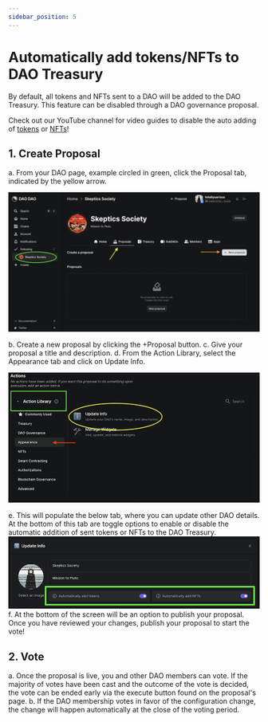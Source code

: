 ```yaml
---
sidebar_position: 5
---
```


# Automatically add tokens/NFTs to DAO Treasury

By default, all tokens and NFTs sent to a DAO will be added to the DAO Treasury. This feature can be disabled through a DAO governance proposal. 

Check out our YouTube channel for video guides to disable the auto adding of [tokens](https://youtu.be/afWUmy17g00) or [NFTs](https://youtu.be/fGfRbe_NszI)!

## 1. Create Proposal
a. From your DAO page, example circled in green, click the Proposal tab, indicated by the yellow arrow. 

![Create appearance proposal](/img/dao-management/change-appearance1.png)

b. Create a new proposal by clicking the +Proposal button. 
c. Give your proposal a title and description. 
d. From the Action Library, select the Appearance tab and click on Update Info. 

![Update appearance](/img/dao-management/change-appearance4.png)

e. This will populate the below tab, where you can update other DAO details. At the bottom of this tab are toggle options to enable or disable the automatic addition of sent tokens or NFTs to the DAO Treasury. 
![Toggle](/img/dao-management/auto-accept1.png)
f. At the bottom of the screen will be an option to publish your proposal. Once you have reviewed your changes, publish your proposal to start the vote!

## 2. Vote
a. Once the proposal is live, you and other DAO members can vote. If the majority of votes have been cast and the outcome of the vote is decided, the vote can be ended early via the execute button found on the proposal's page. 
b. If the DAO membership votes in favor of the configuration change, the change will happen automatically at the close of the voting period. 
